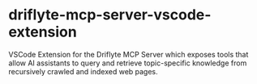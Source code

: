# driflyte-mcp-server-vscode-extension
VSCode Extension for the Driflyte MCP Server which exposes tools that allow AI assistants to query and retrieve topic-specific knowledge from recursively crawled and indexed web pages.
